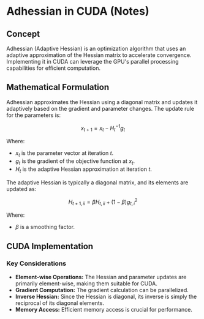 # Adhessian in CUDA (Notes)

## Concept

Adhessian (Adaptive Hessian) is an optimization algorithm that uses an adaptive approximation of the Hessian matrix to accelerate convergence. Implementing it in CUDA can leverage the GPU's parallel processing capabilities for efficient computation.

## Mathematical Formulation

Adhessian approximates the Hessian using a diagonal matrix and updates it adaptively based on the gradient and parameter changes. The update rule for the parameters is:

$$
x_{t+1} = x_t - H_t^{-1} g_t
$$

Where:

* $x_t$ is the parameter vector at iteration $t$.
* $g_t$ is the gradient of the objective function at $x_t$.
* $H_t$ is the adaptive Hessian approximation at iteration $t$.

The adaptive Hessian is typically a diagonal matrix, and its elements are updated as:

$$
H_{t+1, ii} = \beta H_{t, ii} + (1 - \beta) g_{t, i}^2
$$

Where:

* $\beta$ is a smoothing factor.

## CUDA Implementation

### Key Considerations

* **Element-wise Operations:** The Hessian and parameter updates are primarily element-wise, making them suitable for CUDA.
* **Gradient Computation:** The gradient calculation can be parallelized.
* **Inverse Hessian:** Since the Hessian is diagonal, its inverse is simply the reciprocal of its diagonal elements.
* **Memory Access:** Efficient memory access is crucial for performance.
